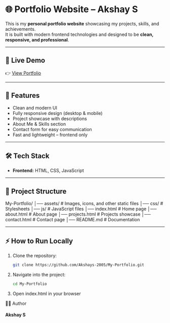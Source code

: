 # 🌐 Portfolio Website – Akshay S  

This is my **personal portfolio website** showcasing my projects, skills, and achievements.  
It is built with modern frontend technologies and designed to be **clean, responsive, and professional**.  

---

## 🔗 Live Demo  
👉 [View Portfolio](https://akshays-portfolio-2025.netlify.app/)  

---

## 📌 Features  
- Clean and modern UI  
- Fully responsive design (desktop & mobile)  
- Project showcase with descriptions  
- About Me & Skills section  
- Contact form for easy communication  
- Fast and lightweight – frontend only  

---

## 🛠️ Tech Stack  
- **Frontend:** HTML, CSS, JavaScript  

---

## 📂 Project Structure  
My-Portfolio/
│── assets/ # Images, icons, and other static files
│── css/ # Stylesheets
│── js/ # JavaScript files
│── index.html # Home page
│── about.html # About page
│── projects.html # Projects showcase
│── contact.html # Contact page
│── README.md # Documentation


---

## ⚡ How to Run Locally  
1. Clone the repository:  
   ```bash
   git clone https://github.com/Akshays-2005/My-Portfolio.git
2. Navigate into the project:
   ```bash
   cd My-Portfolio
3. Open index.html in your browser

👨‍💻 Author

#### Akshay S
